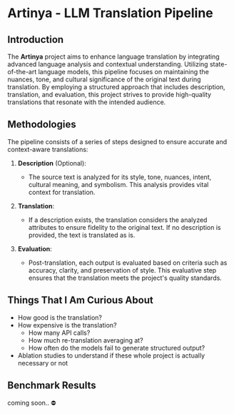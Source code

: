 # Artinya - LLM Translation Pipeline

## Introduction

The **Artinya** project aims to enhance language translation by integrating advanced language analysis and contextual understanding. Utilizing state-of-the-art language models, this pipeline focuses on maintaining the nuances, tone, and cultural significance of the original text during translation. By employing a structured approach that includes description, translation, and evaluation, this project strives to provide high-quality translations that resonate with the intended audience.

## Methodologies

The pipeline consists of a series of steps designed to ensure accurate and context-aware translations:

1. **Description** (Optional):

   - The source text is analyzed for its style, tone, nuances, intent, cultural meaning, and symbolism. This analysis provides vital context for translation.

2. **Translation**:

   - If a description exists, the translation considers the analyzed attributes to ensure fidelity to the original text. If no description is provided, the text is translated as is.

3. **Evaluation**:
   - Post-translation, each output is evaluated based on criteria such as accuracy, clarity, and preservation of style. This evaluative step ensures that the translation meets the project's quality standards.

## Things That I Am Curious About

- How good is the translation?
- How expensive is the translation?
  - How many API calls?
  - How much re-translation averaging at?
  - How often do the models fail to generate structured output?
- Ablation studies to understand if these whole project is actually necessary or not

## Benchmark Results
coming soon.. ⛔
